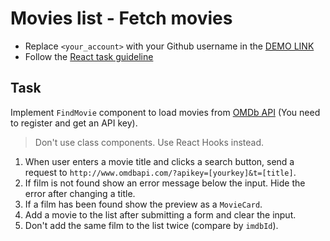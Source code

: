 # Movies list - Fetch movies

- Replace `<your_account>` with your Github username in the
  [DEMO LINK](https://oanik.github.io/react_movies-list-fetch-movies/)
- Follow the [React task guideline](https://github.com/mate-academy/react_task-guideline#react-tasks-guideline)

## Task

Implement `FindMovie` component to load movies from [OMDb API](http://www.omdbapi.com/) (You need to register and get an API key).

> Don't use class components. Use React Hooks instead.

1. When user enters a movie title and clicks a search button, send a request to `http://www.omdbapi.com/?apikey=[yourkey]&t=[title]`.
1. If film is not found show an error message below the input. Hide the error after changing a title.
1. If a film has been found show the preview as a `MovieCard`.
1. Add a movie to the list after submitting a form and clear the input.
1. Don't add the same film to the list twice (compare by `imdbId`).

